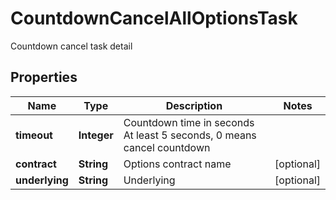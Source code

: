 
# CountdownCancelAllOptionsTask

Countdown cancel task detail

## Properties

Name | Type | Description | Notes
------------ | ------------- | ------------- | -------------
**timeout** | **Integer** | Countdown time in seconds At least 5 seconds, 0 means cancel countdown | 
**contract** | **String** | Options contract name |  [optional]
**underlying** | **String** | Underlying |  [optional]

